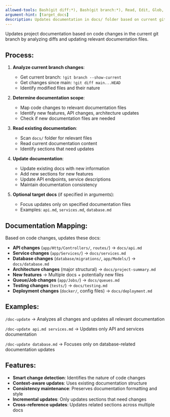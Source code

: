 ```yaml
---
allowed-tools: Bash(git diff:*), Bash(git branch:*), Read, Edit, Glob, Write
argument-hint: [target_docs]
description: Updates documentation in docs/ folder based on current git branch changes
---
```


Updates project documentation based on code changes in the current git branch by analyzing diffs and updating relevant documentation files.

## Process:

1. **Analyze current branch changes**:
   - Get current branch: `!git branch --show-current`
   - Get changes since main: `!git diff main...HEAD`
   - Identify modified files and their nature

2. **Determine documentation scope**:
   - Map code changes to relevant documentation files
   - Identify new features, API changes, architecture updates
   - Check if new documentation files are needed

3. **Read existing documentation**:
   - Scan `docs/` folder for relevant files
   - Read current documentation content
   - Identify sections that need updates

4. **Update documentation**:
   - Update existing docs with new information
   - Add new sections for new features
   - Update API endpoints, service descriptions
   - Maintain documentation consistency

5. **Optional target docs** (if specified in arguments):
   - Focus updates only on specified documentation files
   - Examples: `api.md`, `services.md`, `database.md`

## Documentation Mapping:

Based on code changes, updates these docs:

- **API changes** (`app/Http/Controllers/`, `routes/`) → `docs/api.md`
- **Service changes** (`app/Services/`) → `docs/services.md`
- **Database changes** (`database/migrations/`, `app/Models/`) → `docs/database.md`
- **Architecture changes** (major structural) → `docs/project-summary.md`
- **New features** → Multiple docs + potentially new files
- **Queue/Job changes** (`app/Jobs/`) → `docs/queues.md`
- **Testing changes** (`tests/`) → `docs/testing.md`
- **Deployment changes** (`docker/`, config files) → `docs/deployment.md`

## Examples:

`/doc-update`
→ Analyzes all changes and updates all relevant documentation

`/doc-update api.md services.md`
→ Updates only API and services documentation

`/doc-update database.md`
→ Focuses only on database-related documentation updates

## Features:

- **Smart change detection**: Identifies the nature of code changes
- **Context-aware updates**: Uses existing documentation structure
- **Consistency maintenance**: Preserves documentation formatting and style
- **Incremental updates**: Only updates sections that need changes
- **Cross-reference updates**: Updates related sections across multiple docs